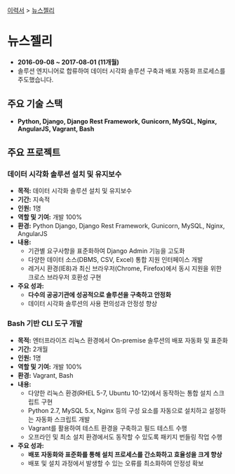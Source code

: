 [이력서](../README.md) &gt; [뉴스젤리](./1_newsjelly.md)

# 뉴스젤리

- **2016-09-08 ~ 2017-08-01 (11개월)**
- 솔루션 엔지니어로 합류하여 데이터 시각화 솔루션 구축과 배포 자동화 프로세스를 주도했습니다.

## 주요 기술 스택

- **Python, Django, Django Rest Framework, Gunicorn, MySQL, Nginx, AngularJS, Vagrant, Bash**

## 주요 프로젝트

### 데이터 시각화 솔루션 설치 및 유지보수

- **목적:** 데이터 시각화 솔루션 설치 및 유지보수
- **기간:** 지속적
- **인원:** 1명
- **역할 및 기여:** 개발 100%
- **환경:** Python Django, Django Rest Framework, Gunicorn, MySQL, Nginx, AngularJS
- **내용:**
  - 기관별 요구사항을 표준화하여 Django Admin 기능을 고도화
  - 다양한 데이터 소스(DBMS, CSV, Excel) 통합 지원 인터페이스 개발
  - 레거시 환경(IE8)과 최신 브라우저(Chrome, Firefox)에서 동시 지원을 위한 크로스 브라우저 호환성 구현
- **주요 성과:**
  - **다수의 공공기관에 성공적으로 솔루션을 구축하고 안정화**
  - 데이터 시각화 솔루션의 사용 편의성과 안정성 향상

### Bash 기반 CLI 도구 개발

- **목적:** 엔터프라이즈 리눅스 환경에서 On-premise 솔루션의 배포 자동화 및 표준화
- **기간:** 2개월
- **인원:** 1명
- **역할 및 기여:** 개발 100%
- **환경:** Vagrant, Bash
- **내용:**
  - 다양한 리눅스 환경(RHEL 5-7, Ubuntu 10-12)에서 동작하는 통합 설치 스크립트 구현
  - Python 2.7, MySQL 5.x, Nginx 등의 구성 요소를 자동으로 설치하고 설정하는 자동화 스크립트 개발
  - Vagrant를 활용하여 테스트 환경을 구축하고 필드 테스트 수행
  - 오프라인 및 최소 설치 환경에서도 동작할 수 있도록 패키지 번들링 작업 수행
- **주요 성과:**
  - **배포 자동화와 표준화를 통해 설치 프로세스를 간소화하고 효율성을 크게 향상**
  - 배포 및 설치 과정에서 발생할 수 있는 오류를 최소화하여 안정성 확보
